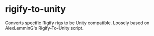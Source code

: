 # rigify-to-unity
Converts specific Rigify rigs to be Unity compatible. Loosely based on AlexLemminG's Rigify-To-Unity script.
